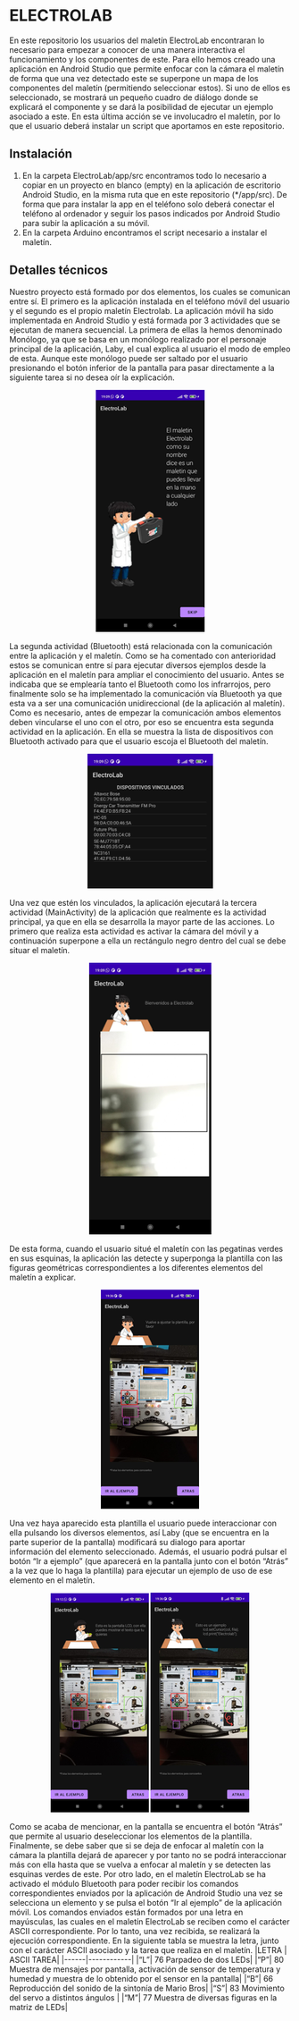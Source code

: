 # ELECTROLAB

En este repositorio los usuarios del maletín ElectroLab encontraran lo necesario para empezar a conocer de una manera interactiva el funcionamiento
y los componentes de este. Para ello hemos creado una aplicación en Android Studio que permite  enfocar con la cámara el maletín 
de forma que una vez detectado este se superpone un mapa de los componentes del maletín (permitiendo seleccionar estos). Si uno de ellos es seleccionado, 
se mostrará un pequeño cuadro de diálogo donde se explicará el componente y se dará la posibilidad de ejecutar un ejemplo asociado a este. 
En esta última acción se ve involucadro el maletín, por lo que el usuario deberá instalar un script que aportamos en este repositorio.


## Instalación

1. En la carpeta ElectroLab/app/src encontramos todo lo necesario a copiar en un proyecto en blanco (empty) en la aplicación de escritorio Android Studio, en la misma ruta que en este repositorio (*/app/src). De forma que para instalar la app en el teléfono solo deberá conectar el teléfono al ordenador y seguir los pasos indicados por Android Studio para subir la aplicación a su móvil.
2. En la carpeta Arduino encontramos el script  necesario a instalar el maletín.

## Detalles técnicos

Nuestro proyecto está formado por dos elementos, los cuales se comunican entre sí. El primero es la aplicación instalada en el teléfono móvil del usuario y el segundo es el propio maletín Electrolab.
La aplicación móvil ha sido implementada en Android Studio y está formada por 3 actividades que se ejecutan de manera secuencial. La primera de ellas la hemos denominado Monólogo, ya que se basa en un monólogo realizado por el personaje principal de la aplicación, Laby, el cual explica al usuario el modo de empleo de esta. Aunque este monólogo puede ser saltado por el usuario presionando el botón inferior de la pantalla para pasar directamente a la siguiente tarea si no desea oír la explicación.

 <p align="center">
  <img src="https://github.com/LorenaM22/LabyElectrolab/blob/main/images/Imagen6.png" />
</p>

La segunda actividad (Bluetooth) está relacionada con la comunicación entre la aplicación y el maletín. Como se ha comentado con anterioridad estos se comunican entre sí para ejecutar diversos ejemplos desde la aplicación en el maletín para ampliar el conocimiento del usuario. Antes se indicaba que se emplearía tanto el Bluetooth como los infrarrojos, pero finalmente solo se ha implementado la comunicación vía Bluetooth ya que esta va a ser una comunicación unidireccional (de la aplicación al maletín). Como es necesario, antes de empezar la comunicación ambos elementos deben vincularse el uno con el otro, por eso se encuentra esta segunda actividad en la aplicación. En ella se muestra la lista de dispositivos con Bluetooth activado para que el usuario escoja el Bluetooth del maletín. 

 <p align="center">
  <img src="https://github.com/LorenaM22/LabyElectrolab/blob/main/images/Imagen5.png" />
</p>
 
Una vez que estén los vinculados, la aplicación ejecutará la tercera actividad (MainActivity) de la aplicación que realmente es la actividad principal, ya que en ella se desarrolla la mayor parte de las acciones. Lo primero que realiza esta actividad es activar la cámara del móvil y a continuación superpone a ella un rectángulo negro dentro del cual se debe situar el maletín.
 
 <p align="center">
  <img src="https://github.com/LorenaM22/LabyElectrolab/blob/main/images/Imagen4.png" />
</p>

 
De esta forma, cuando el usuario situé el maletín con las pegatinas verdes en sus esquinas, la aplicación las detecte y superponga la plantilla con las figuras geométricas correspondientes a los diferentes elementos del maletín a explicar. 
 
 <p align="center">
  <img src="https://github.com/LorenaM22/LabyElectrolab/blob/main/images/Imagen3.png" />
</p>

 
Una vez haya aparecido esta plantilla el usuario puede interaccionar con ella pulsando los diversos elementos, así Laby (que se encuentra en la parte superior de la pantalla) modificará su dialogo para aportar información del elemento seleccionado. Además, el usuario podrá pulsar el botón “Ir a ejemplo” (que aparecerá en la pantalla junto con el botón “Atrás” a la vez que lo haga la plantilla) para ejecutar un ejemplo de uso de ese elemento en el maletín.
 	  
 <p align="center">
  <img src="https://github.com/LorenaM22/LabyElectrolab/blob/main/images/Imagen2.png" />
  
  <img src="https://github.com/LorenaM22/LabyElectrolab/blob/main/images/Imagen1.png" />
</p>

    
Como se acaba de mencionar, en la pantalla se encuentra el botón “Atrás” que permite al usuario deseleccionar los elementos de la plantilla. Finalmente, se debe saber que si se deja de enfocar al maletín con la cámara la plantilla dejará de aparecer y por tanto no se podrá interaccionar más con ella hasta que se vuelva a enfocar al maletín y se detecten las esquinas verdes de este.
Por otro lado, en el maletín ElectroLab se ha activado el módulo Bluetooth para poder recibir los comandos correspondientes enviados por la aplicación de Android Studio una vez se selecciona un elemento y se pulsa el botón “Ir al ejemplo” de la aplicación móvil. Los comandos enviados están formados por una letra en mayúsculas, las cuales en el maletín ElectroLab se reciben como el carácter ASCII correspondiente. Por lo tanto, una vez recibida, se realizará la ejecución correspondiente. En la siguiente tabla se muestra la letra, junto con el carácter ASCII asociado y la tarea que realiza en el maletín.
|LETRA | ASCII	TAREA|
|------|------------|
|“L”| 76	Parpadeo de dos LEDs|
|“P”| 80	Muestra de mensajes por pantalla, activación de sensor de temperatura y humedad y muestra de lo obtenido por el sensor en la pantalla|
|“B”| 66	Reproducción del sonido de la sintonía de Mario Bros|
|“S”| 83	Movimiento del servo a distintos ángulos |
|“M”| 77	Muestra de diversas figuras en la matriz de LEDs|


